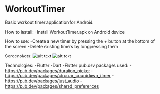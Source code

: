 # WorkoutTimer

Basic workout timer application for Android.

How to install:
    -Install WorkoutTimer.apk on Android device

How to use:
    -Create a new timer by pressing the + button at the bottom of the screen
    -Delete existing timers by longpressing them

Screenshots:
![alt text](https://i.imgur.com/snPyQZP.jpg)
![alt text](https://i.imgur.com/ZZ1MG45.jpg)

Technologies:
    -Flutter
    -Dart
    -Flutter pub.dev packages used:
        -https://pub.dev/packages/duration_picker
        -https://pub.dev/packages/circular_countdown_timer
        -https://pub.dev/packages/just_audio
        -https://pub.dev/packages/shared_preferences